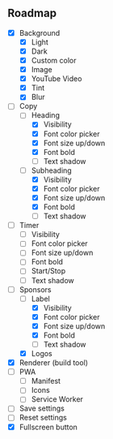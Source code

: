 ## Roadmap

- [x] Background
    - [x] Light
    - [x] Dark
    - [x] Custom color
    - [x] Image
    - [x] YouTube Video
    - [x] Tint
    - [x] Blur
- [ ] Copy
    - [ ] Heading
        - [x] Visibility
        - [x] Font color picker
        - [x] Font size up/down
        - [x] Font bold
        - [ ] Text shadow
    - [ ] Subheading
        - [x] Visibility
        - [x] Font color picker
        - [x] Font size up/down
        - [x] Font bold
        - [ ] Text shadow
- [ ] Timer
    - [ ] Visibility
    - [ ] Font color picker
    - [ ] Font size up/down
    - [ ] Font bold
    - [ ] Start/Stop
    - [ ] Text shadow
- [ ] Sponsors
    - [ ] Label
        - [x] Visibility
        - [x] Font color picker
        - [x] Font size up/down
        - [x] Font bold
        - [ ] Text shadow
    - [x] Logos
- [x] Renderer (build tool)
- [ ] PWA
    - [ ] Manifest
    - [ ] Icons
    - [ ] Service Worker
- [ ] Save settings
- [ ] Reset settings
- [x] Fullscreen button